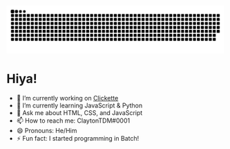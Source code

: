 ![github contribution grid snake animation](https://raw.githubusercontent.com/platane/platane/output/github-contribution-grid-snake-dark.svg#gh-dark-mode-only)

# Hiya!
- 🔭 I’m currently working on [Clickette](https://clickette.net/)
- 🌱 I’m currently learning JavaScript & Python
- 💬 Ask me about HTML, CSS, and JavaScript
- 📫 How to reach me: ClaytonTDM#0001
- 😄 Pronouns: He/Him
- ⚡ Fun fact: I started programming in Batch!
